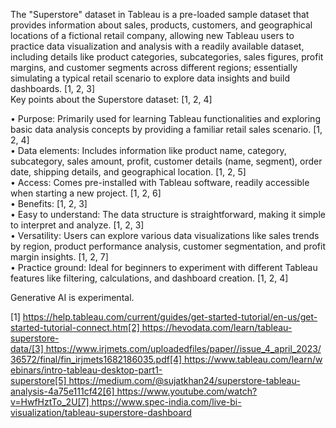 The "Superstore" dataset in Tableau is a pre-loaded sample dataset that provides information about sales, products, customers, and geographical locations of a fictional retail company, allowing new Tableau users to practice data visualization and analysis with a readily available dataset, including details like product categories, subcategories, sales figures, profit margins, and customer segments across different regions; essentially simulating a typical retail scenario to explore data insights and build dashboards. [1, 2, 3]  
Key points about the Superstore dataset: [1, 2, 4]  

• Purpose: Primarily used for learning Tableau functionalities and exploring basic data analysis concepts by providing a familiar retail sales scenario. [1, 2, 4]  
• Data elements: Includes information like product name, category, subcategory, sales amount, profit, customer details (name, segment), order date, shipping details, and geographical location. [1, 2, 5]  
• Access: Comes pre-installed with Tableau software, readily accessible when starting a new project. [1, 2, 6]  
• Benefits: [1, 2, 3]  
	• Easy to understand: The data structure is straightforward, making it simple to interpret and analyze. [1, 2, 3]  
	• Versatility: Users can explore various data visualizations like sales trends by region, product performance analysis, customer segmentation, and profit margin insights. [1, 2, 7]  
	• Practice ground: Ideal for beginners to experiment with different Tableau features like filtering, calculations, and dashboard creation. [1, 2, 4]  




Generative AI is experimental.

[1] https://help.tableau.com/current/guides/get-started-tutorial/en-us/get-started-tutorial-connect.htm[2] https://hevodata.com/learn/tableau-superstore-data/[3] https://www.irjmets.com/uploadedfiles/paper//issue_4_april_2023/36572/final/fin_irjmets1682186035.pdf[4] https://www.tableau.com/learn/webinars/intro-tableau-desktop-part1-superstore[5] https://medium.com/@sujatkhan24/superstore-tableau-analysis-4a75e111cf42[6] https://www.youtube.com/watch?v=HwfHztTo_2U[7] https://www.spec-india.com/live-bi-visualization/tableau-superstore-dashboard
